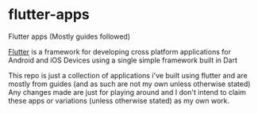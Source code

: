# flutter-apps
Flutter apps (Mostly guides followed)

[Flutter](flutter.io) is a framework for developing cross platform applications
for Android and iOS Devices using a single simple framework built in Dart

This repo is just a collection of applications i've built using flutter and are mostly from guides (and as such are not my own unless otherwise stated)
Any changes made are just for playing around and I don't intend to claim these apps or variations (unless otherwise stated) as my own work.
